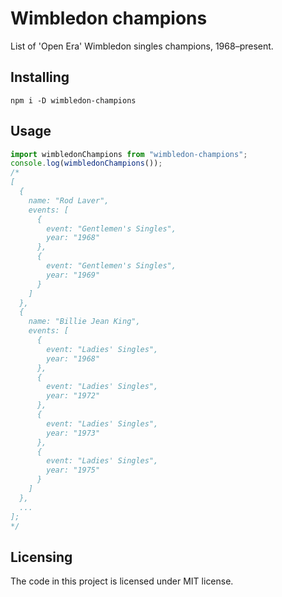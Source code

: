 # Wimbledon champions

List of 'Open Era' Wimbledon singles champions, 1968–present.

## Installing

```shell
npm i -D wimbledon-champions
```

## Usage

```javascript
import wimbledonChampions from "wimbledon-champions";
console.log(wimbledonChampions());
/*
[
  {
    name: "Rod Laver",
    events: [
      {
        event: "Gentlemen's Singles",
        year: "1968"
      },
      {
        event: "Gentlemen's Singles",
        year: "1969"
      }
    ]
  },
  {
    name: "Billie Jean King",
    events: [
      {
        event: "Ladies' Singles",
        year: "1968"
      },
      {
        event: "Ladies' Singles",
        year: "1972"
      },
      {
        event: "Ladies' Singles",
        year: "1973"
      },
      {
        event: "Ladies' Singles",
        year: "1975"
      }
    ]
  },
  ...
];
*/
```

## Licensing

The code in this project is licensed under MIT license.
